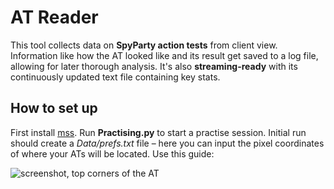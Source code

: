 # AT Reader
This tool collects data on **SpyParty action tests** from client view. Information like how the AT looked like and its result get saved to a log file, allowing for later thorough analysis.
It's also **streaming-ready** with its continuously updated text file containing key stats.
## How to set up
First install [mss](https://github.com/BoboTiG/python-mss). Run **Practising.py** to start a practise session.
Initial run should create a *Data/prefs.txt* file – here you can input the pixel coordinates of where your ATs will be located. Use this guide:

![screenshot, top corners of the AT](https://tonyl.eu/spyparty/at-reader-tutorial.png)
